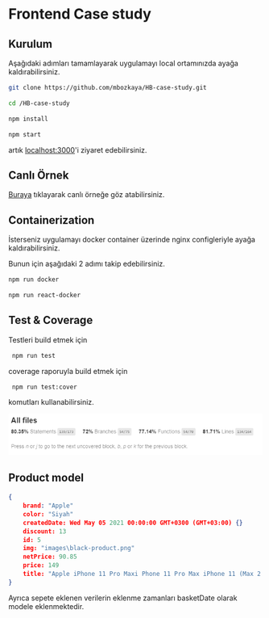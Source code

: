 
# Frontend Case study

## Kurulum

Aşağıdaki adımları tamamlayarak uygulamayı local ortamınızda ayağa kaldırabilirsiniz.

```bash
git clone https://github.com/mbozkaya/HB-case-study.git
```

```bash
cd /HB-case-study
```

```bash
npm install
```
```bash
npm start
```

artık [localhost:3000](http://localhost:3000)'i ziyaret edebilirsiniz.

## Canlı Örnek

[Buraya](https://xenodochial-mccarthy-fb05f8.netlify.app/)  tıklayarak canlı örneğe göz atabilirsiniz.

## Containerization

İsterseniz uygulamayı docker container üzerinde nginx configleriyle ayağa kaldırabilirsiniz.

Bunun için aşağıdaki 2 adımı takip edebilirsiniz.


```bash
npm run docker
```

```bash
npm run react-docker
```

## Test & Coverage

Testleri build etmek için 

```bash
 npm run test
```
coverage raporuyla build etmek için

```bash
 npm run test:cover
```

komutları kullanabilirsiniz.

![coverage](coverage.png "Test coverage ratio")


## Product model

```json
{
    brand: "Apple"
    color: "Siyah"
    createdDate: Wed May 05 2021 00:00:00 GMT+0300 (GMT+03:00) {}
    discount: 13
    id: 5
    img: "images\black-product.png"
    netPrice: 90.85
    price: 149
    title: "Apple iPhone 11 Pro Maxi Phone 11 Pro Max iPhone 11 (Max 2 Line)..."
}
```
Ayrıca sepete eklenen verilerin eklenme zamanları basketDate olarak modele eklenmektedir.
